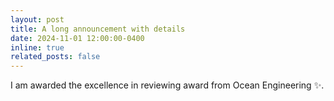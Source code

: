 ```yaml
---
layout: post
title: A long announcement with details
date: 2024-11-01 12:00:00-0400
inline: true
related_posts: false
---
```


I am awarded the excellence in reviewing award from Ocean Engineering :sparkles:.

